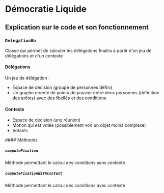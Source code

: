 # Démocratie Liquide

## Explication sur le code et son fonctionnement

### `DelegationBo`

Classe qui permet de calculer les délégations finales à partir d'un jeu de délégations et d'un contexte

#### Délégations

Un jeu de délégation : 

- Espace de décision (groupe de personnes défini)
- Un graphe orienté de points de pouvoir entre deux personnes (définition des arêtes) avec des libellés et des conditions

#### Contexte

- Espace de décision (une réunion)
- Motion qui est votée (possiblement voir un objet moins complexe)
- Votants

#### Méthodes 

##### `computeFixation`

Méthode permettant le calcul des conditions sans contexte

##### `computeFixationWithContext`

Méthode permettant le calcul des conditions avec contexte
